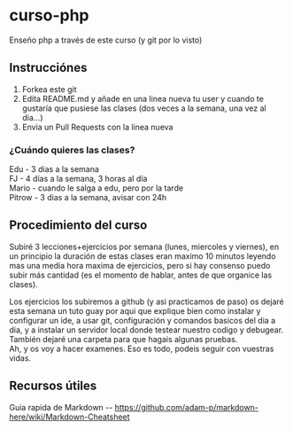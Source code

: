 # curso-php
Enseño php a través de este curso (y git por lo visto)

## Instrucciónes
1. Forkea este git
2. Edita README.md y añade en una linea nueva tu user y cuando te gustaría que pusiese las clases (dos veces a la semana, una vez al dia...)
3. Envia un Pull Requests con la linea nueva


### ¿Cuándo quieres las clases?
Edu - 3 dias a la semana  
FJ  - 4 días a la semana, 3 horas al día  
Mario - cuando le salga a edu, pero por la tarde  
Pitrow - 3 dias a la semana, avisar con 24h  

## Procedimiento del curso
Subiré 3 lecciones+ejercicios por semana (lunes, miercoles y viernes), en un principio la duración de estas clases eran maximo 10 minutos leyendo mas una media hora maxima de ejercicios, pero si hay consenso puedo subir más cantidad (es el momento de hablar, antes de que organice las clases).  
  
Los ejercicios los subiremos a github (y asi practicamos de paso) os dejaré esta semana un tuto guay por aqui que explique bien como instalar y configurar un ide, a usar git, configuración y comandos basicos del dia a dia, y a instalar un servidor local donde testear nuestro codigo y debugear.  
También dejaré una carpeta para que hagais algunas pruebas.  
Ah, y os voy a hacer examenes. Eso es todo, podeis seguir con vuestras vidas.  

## Recursos útiles  
Guia rapida de Markdown -- <https://github.com/adam-p/markdown-here/wiki/Markdown-Cheatsheet>  